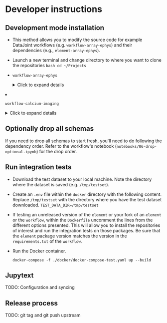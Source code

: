 # Developer instructions

## Development mode installation

- This method allows you to modify the source code for example DataJoint
  workflows (e.g. `workflow-array-ephys`) and their
  dependencies (e.g., `element-array-ephys`).

- Launch a new terminal and change directory to where you want to clone the
  repositories
  `bash cd ~/Projects `

- `workflow-array-ephys`
    <details>
    <summary>Click to expand details</summary>

  - Clone the repositories

    ```bash
    git clone https://github.com/datajoint/element-lab
    git clone https://github.com/datajoint/element-animal
    git clone https://github.com/datajoint/element-session
    git clone https://github.com/datajoint/element-interface
    git clone https://github.com/datajoint/element-array-ephys
    git clone https://github.com/datajoint/workflow-array-ephys
    ```

  - Install each package with the `-e` option

    ```bash
    pip install -e ./element-lab
    pip install -e ./element-animal
    pip install -e ./element-session
    pip install -e ./element-interface
    pip install -e ./element-array-ephys
    pip install -e ./workflow-array-ephys
    ```

    </details>

- `workflow-calcium-imaging`
    <details>
    <summary>Click to expand details</summary>

  - Clone the repositories

    ```bash
    git clone https://github.com/datajoint/element-lab
    git clone https://github.com/datajoint/element-animal
    git clone https://github.com/datajoint/element-session
    git clone https://github.com/datajoint/element-interface
    git clone https://github.com/datajoint/element-calcium-imaging
    git clone https://github.com/datajoint/workflow-calcium-imaging
    ```

  - Install each package with the `-e` option

    ```bash
    pip install -e ./element-lab
    pip install -e ./element-animal
    pip install -e ./element-session
    pip install -e ./element-interface
    pip install -e ./element-calcium-imaging
    pip install -e ./workflow-calcium-imaging
    ```

    </details>

## Optionally drop all schemas

If you need to drop all schemas to start fresh, you'll need to do following the dependency order. Refer to the workflow's notebook (`notebooks/06-drop-optional.ipynb`) for the drop order.

## Run integration tests

- Download the test dataset to your local machine. Note the directory where the
  dataset is saved (e.g. `/tmp/testset`).

- Create an `.env` file within the `docker` directory with the following content. 
  Replace `/tmp/testset` with the directory where you have the test dataset downloaded.
  `TEST_DATA_DIR=/tmp/testset`

- If testing an unreleased version of the `element` or your fork of an `element`
  or the `workflow`, within the `Dockerfile` uncomment the lines from the
  different options presented. This will allow you to install the repositories
  of interest and run the integration tests on those packages. Be sure that the
  `element` package version matches the version in the `requirements.txt` of the
  `workflow`.

- Run the Docker container.
  ```
  docker-compose -f ./docker/docker-compose-test.yaml up --build
  ```

## Jupytext
TODO: Configuration and syncing

## Release process
TODO: git tag and git push upstream